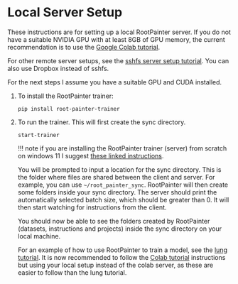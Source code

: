 # Local Server Setup

These instructions are for setting up a local RootPainter server. If you do not have a suitable NVIDIA GPU with at least 8GB of GPU memory, the current recommendation is to use the [Google Colab tutorial](https://colab.research.google.com/drive/104narYAvTBt-X4QEDrBSOZm_DRaAKHtA?usp=sharing).

For other remote server setups, see the [sshfs server setup tutorial](../setup/remote_server_sshfs.md). You can also use Dropbox instead of sshfs.

For the next steps I assume you have a suitable GPU and CUDA installed.

1. To install the RootPainter trainer:

    ```
    pip install root-painter-trainer
    ```

2. To run the trainer. This will first create the sync directory.

    ```
    start-trainer
    ```

    !!! note
        if you are installing the RootPainter trainer (server) from scratch on windows 11 I suggest [these linked instructions](../setup/windows_trainer.md).

    You will be prompted to input a location for the sync directory. This is the folder where files are shared between the client and server. For example, you can use `~/root_painter_sync`.
    RootPainter will then create some folders inside your sync directory. The server should print the automatically selected batch size, which should be greater than 0. It will then start watching for instructions from the client.

    You should now be able to see the folders created by RootPainter (datasets, instructions and projects) inside the sync directory on your local machine.

    For an example of how to use RootPainter to train a model, see the [lung tutorial](../tutorials/cxr_lung.md). It is now recommended to follow the [Colab tutorial](https://colab.research.google.com/drive/104narYAvTBt-X4QEDrBSOZm_DRaAKHtA?usp=sharing) instructions but using your local setup instead of the colab server, as these are easier to follow than the lung tutorial.

